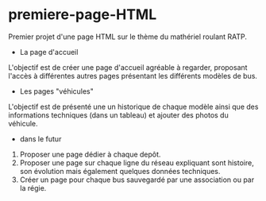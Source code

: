 # premiere-page-HTML

Premier projet d'une page HTML sur le thème du mathériel roulant RATP.

- La page d'accueil

L'objectif est de créer une page d'accueil agréable à regarder, proposant l'accès à différentes autres pages présentant les différents modèles de bus.

- Les pages "véhicules"

L'objectif est de présenté une un historique de chaque modèle ainsi que des informations techniques (dans un tableau) et ajouter des photos du véhicule.  


- dans le futur 

1) Proposer une page dédier à chaque depôt.
2) Proposer une page sur chaque ligne du réseau expliquant sont histoire, son évolution mais également quelques données techniques.
3) Créer un page pour chaque bus sauvegardé par une association ou par la régie.
